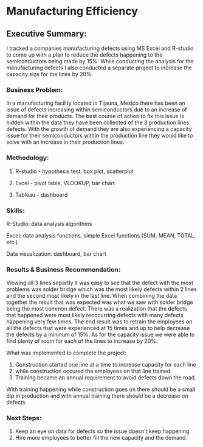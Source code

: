 # Manufacturing Efficiency


## Executive Summary:

  I tracked a companies manufacturing defects using MS Excel and R-studio to come up with a plan to reduce the defects happening to the semiconductors being made by 15%. While conducting the analysis for the manufacturing defects I also conducted a separate project to increase the capacity size for the lines by 20%. 


### Business Problem: 

  In a manufacturing facility located in Tijauna, Mexico there has been an issue of defects increasing within semiconductors due to an increase of demand for their products. The best course of action to fix this issue is hidden within the data they have been collected of the 3 production lines defects. With the growth of demand they are also experiencing a capacity issue for their semiconductors within the production line they would like to solve with an increase in their production lines.



### Methodology: 

1. R-studio - hypothesis test, box plot, scatterplot
   
2. Excel - pivot table, VLOOKUP, bar chart

3. Tableau - dashboard


### Skills:

R-Studio: data analysis algorithms

Excel: data analysis functions, simple Excel functions (SUM, MEAN, TOTAL, etc.)

Data visualization: dashboard, bar chart




### Results & Business Recommendation: 

  Viewing all 3 lines separtly it was easy to see that the defect with the most problems was solder bridge which was the most likely defects within 2 lines and the second most likely in the last line. When combining the data together the result that was expected was what we saw with solder bridge being the most common defect. There was a realization that the defects that happened were most likely reoccurring defects with many defects happening very few times. The end result was to retrain the employees on all the defects that were experienced at 15 times and up to help decrease the defects by a mininum of 15%. As for the capacity issue we were able to find plenty of room for each of the lines to increase by 20%.



What was implemented to complete the project:

1. Construction started one line at a time to increase capacity for each line
2. while construction occured the employees on that line trained
3. Training became an annual requirement to avoid defects down the road.

With training happening while construction goes on there should be a small dip in production and with annual training there should be a decrease on defects 

### Next Steps: 

1. Keep an eye on data for defects so the issue doesn't keep happening
2. Hire more employees to better fill the new capacity and the demand
